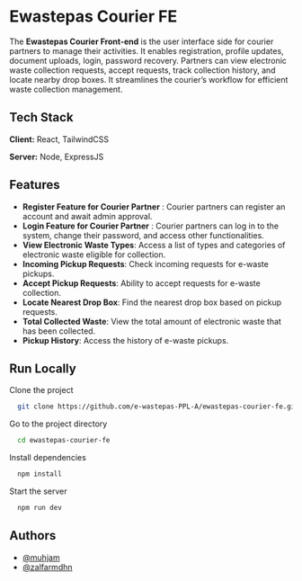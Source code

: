 
# Ewastepas Courier FE
The **Ewastepas Courier Front-end** is the user interface side for courier partners to manage their activities. It enables registration, profile updates, document uploads, login, password recovery. Partners can view electronic waste collection requests, accept requests, track collection history, and locate nearby drop boxes. It streamlines the courier’s workflow for efficient waste collection management.

## Tech Stack

**Client:** React,  TailwindCSS

**Server:** Node, ExpressJS

## Features

- **Register Feature for Courier Partner** : Courier partners can register an account and await admin approval.
- **Login Feature for Courier Partner** : Courier partners can log in to the system, change their password, and access other functionalities.
- **View Electronic Waste Types**: Access a list of types and categories of electronic waste eligible for collection.
- **Incoming Pickup Requests**: Check incoming requests for e-waste pickups.
- **Accept Pickup Requests**: Ability to accept requests for e-waste collection.
- **Locate Nearest Drop Box**: Find the nearest drop box based on pickup requests.
- **Total Collected Waste**: View the total amount of electronic waste that has been collected.
- **Pickup History**: Access the history of e-waste pickups.


## Run Locally

Clone the project

```bash
  git clone https://github.com/e-wastepas-PPL-A/ewastepas-courier-fe.git
```

Go to the project directory

```bash
  cd ewastepas-courier-fe
```

Install dependencies

```bash
  npm install
```

Start the server

```bash
  npm run dev
```

## Authors

 - [@muhjam](https://github.com/muhjam)
 - [@zalfarmdhn](https://github.com/zalfarmdhn)